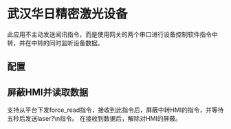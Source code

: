 # 武汉华日精密激光设备

此应用不主动发送闻讯指令，而是使用网关的两个串口进行设备控制软件指令中转，并在中转的同时监听设备数据。


## 配置


## 屏蔽HMI并读取数据

支持从平台下发force_read指令，接收到此指令后，屏蔽中转HMI的指令，并等待五秒后发送laser?\n指令。 在接收到数据后，解除对HMI的屏蔽。


